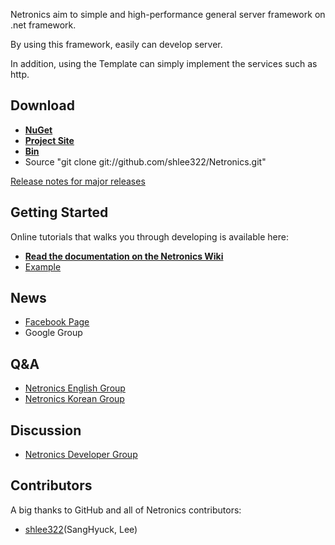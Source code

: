 Netronics aim to simple and high-performance general server framework on .net framework.

By using this framework, easily can develop server.

In addition, using the Template can simply implement the services such as http.

## Download
* **[NuGet](http://nuget.org/packages/Netronics)**
* **[Project Site](https://github.com/shlee322/Netronics)**
* **[Bin](https://github.com/shlee322/Netronics/downloads)**
* Source
"git clone git://github.com/shlee322/Netronics.git"

[Release notes for major releases](https://github.com/shlee322/Netronics/wiki/Release-Notes)

## Getting Started
Online tutorials that walks you through developing is available here:

* **[Read the documentation on the Netronics Wiki](https://github.com/shlee322/Netronics/wiki)**
* [Example](https://github.com/shlee322/Netronics/tree/master/example)

## News
* [Facebook Page](https://www.facebook.com/netronics)
* Google Group

## Q&A
* [Netronics English Group](https://groups.google.com/group/netronics-en)
* [Netronics Korean Group](https://groups.google.com/group/netronics-ko)

## Discussion
* [Netronics Developer Group](https://groups.google.com/group/netronics-dev)

## Contributors
A big thanks to GitHub and all of Netronics contributors:

- [shlee322](https://github.com/shlee322)(SangHyuck, Lee)
